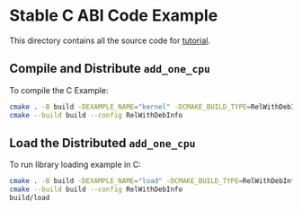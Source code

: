 <!--- Licensed to the Apache Software Foundation (ASF) under one -->
<!--- or more contributor license agreements.  See the NOTICE file -->
<!--- distributed with this work for additional information -->
<!--- regarding copyright ownership.  The ASF licenses this file -->
<!--- to you under the Apache License, Version 2.0 (the -->
<!--- "License"); you may not use this file except in compliance -->
<!--- with the License.  You may obtain a copy of the License at -->

<!---   http://www.apache.org/licenses/LICENSE-2.0 -->

<!--- Unless required by applicable law or agreed to in writing, -->
<!--- software distributed under the License is distributed on an -->
<!--- "AS IS" BASIS, WITHOUT WARRANTIES OR CONDITIONS OF ANY -->
<!--- KIND, either express or implied.  See the License for the -->
<!--- specific language governing permissions and limitations -->
<!--- under the License. -->

# Stable C ABI Code Example

This directory contains all the source code for [tutorial](https://tvm.apache.org/ffi/get_started/stable_c_abi.html).

## Compile and Distribute `add_one_cpu`

To compile the C Example:

```bash
cmake . -B build -DEXAMPLE_NAME="kernel" -DCMAKE_BUILD_TYPE=RelWithDebInfo
cmake --build build --config RelWithDebInfo
```

## Load the Distributed `add_one_cpu`

To run library loading example in C:

```bash
cmake . -B build -DEXAMPLE_NAME="load" -DCMAKE_BUILD_TYPE=RelWithDebInfo
cmake --build build --config RelWithDebInfo
build/load
```
